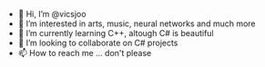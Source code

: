 - 👋 Hi, I’m @vicsjoo
- 👀 I’m interested in arts, music, neural networks and much more
- 🌱 I’m currently learning C++, altough C# is beautiful
- 💞️ I’m looking to collaborate on C# projects
- 📫 How to reach me ... don't please

<!---
vicsjoo/vicsjoo is a ✨ special ✨ repository because its `README.md` (this file) appears on your GitHub profile.
You can click the Preview link to take a look at your changes.
--->
